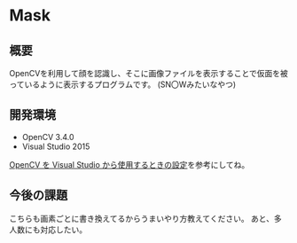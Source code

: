 # Mask

## 概要
OpenCVを利用して顔を認識し、そこに画像ファイルを表示することで仮面を被っているように表示するプログラムです。
(SN〇Wみたいなやつ)

## 開発環境
* OpenCV 3.4.0
* Visual Studio 2015

[OpenCV を Visual Studio から使用するときの設定](https://github.com/KNCT-KPC/SymmetricalFace#opencv-%E3%82%92-visual-studio-%E3%81%8B%E3%82%89%E4%BD%BF%E7%94%A8%E3%81%99%E3%82%8B%E3%81%A8%E3%81%8D%E3%81%AE%E8%A8%AD%E5%AE%9A)を参考にしてね。

## 今後の課題
こちらも画素ごとに書き換えてるからうまいやり方教えてください。
あと、多人数にも対応したい。
